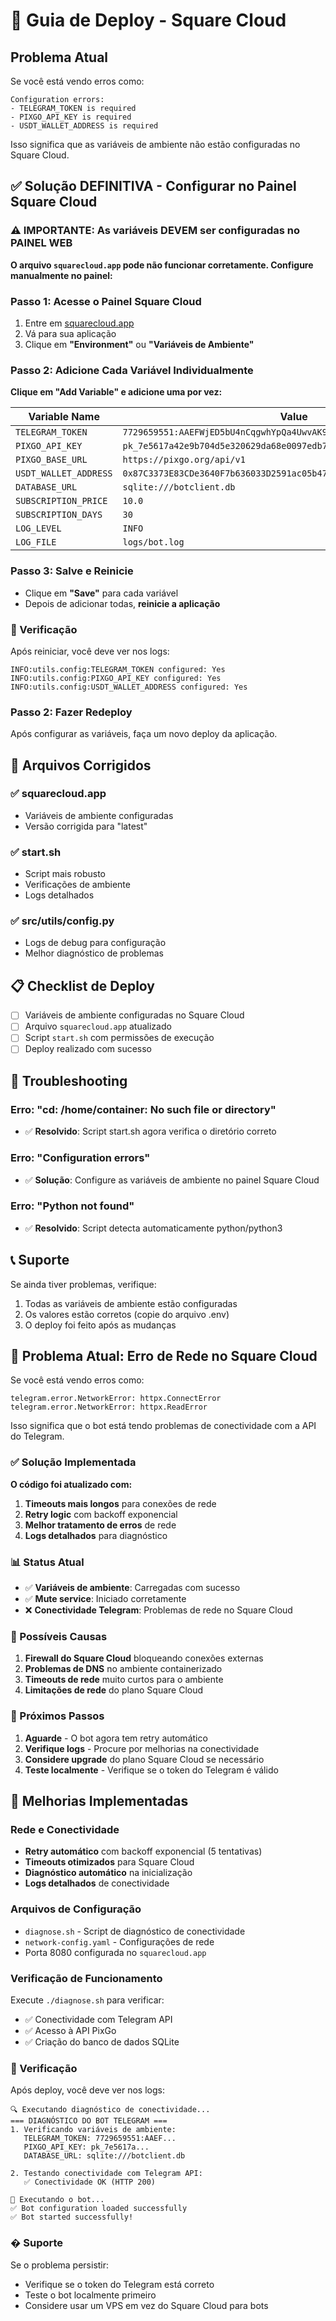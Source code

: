# 🚀 Guia de Deploy - Square Cloud

## Problema Atual

Se você está vendo erros como:
```
Configuration errors:
- TELEGRAM_TOKEN is required
- PIXGO_API_KEY is required
- USDT_WALLET_ADDRESS is required
```

Isso significa que as variáveis de ambiente não estão configuradas no Square Cloud.

## ✅ Solução DEFINITIVA - Configurar no Painel Square Cloud

### ⚠️ IMPORTANTE: As variáveis DEVEM ser configuradas no PAINEL WEB

**O arquivo `squarecloud.app` pode não funcionar corretamente. Configure manualmente no painel:**

### Passo 1: Acesse o Painel Square Cloud
1. Entre em [squarecloud.app](https://squarecloud.app)
2. Vá para sua aplicação
3. Clique em **"Environment"** ou **"Variáveis de Ambiente"**

### Passo 2: Adicione Cada Variável Individualmente

**Clique em "Add Variable" e adicione uma por vez:**

| Variable Name | Value |
|---------------|--------|
| `TELEGRAM_TOKEN` | `7729659551:AAEFWjED5bU4nCqgwhYpQa4UwvAK99WZ5vA` |
| `PIXGO_API_KEY` | `pk_7e5617a42e9b704d5e320629da68e0097edb718510cf01b3abb6b11bd33d92d9` |
| `PIXGO_BASE_URL` | `https://pixgo.org/api/v1` |
| `USDT_WALLET_ADDRESS` | `0x87C3373E83CDe3640F7b636033D2591ac05b4793` |
| `DATABASE_URL` | `sqlite:///botclient.db` |
| `SUBSCRIPTION_PRICE` | `10.0` |
| `SUBSCRIPTION_DAYS` | `30` |
| `LOG_LEVEL` | `INFO` |
| `LOG_FILE` | `logs/bot.log` |

### Passo 3: Salve e Reinicie
- Clique em **"Save"** para cada variável
- Depois de adicionar todas, **reinicie a aplicação**

### 📱 Verificação
Após reiniciar, você deve ver nos logs:
```
INFO:utils.config:TELEGRAM_TOKEN configured: Yes
INFO:utils.config:PIXGO_API_KEY configured: Yes
INFO:utils.config:USDT_WALLET_ADDRESS configured: Yes
```

### Passo 2: Fazer Redeploy

Após configurar as variáveis, faça um novo deploy da aplicação.

## 🔧 Arquivos Corrigidos

### ✅ squarecloud.app
- Variáveis de ambiente configuradas
- Versão corrigida para "latest"

### ✅ start.sh
- Script mais robusto
- Verificações de ambiente
- Logs detalhados

### ✅ src/utils/config.py
- Logs de debug para configuração
- Melhor diagnóstico de problemas

## 📋 Checklist de Deploy

- [ ] Variáveis de ambiente configuradas no Square Cloud
- [ ] Arquivo `squarecloud.app` atualizado
- [ ] Script `start.sh` com permissões de execução
- [ ] Deploy realizado com sucesso

## 🐛 Troubleshooting

### Erro: "cd: /home/container: No such file or directory"
- ✅ **Resolvido**: Script start.sh agora verifica o diretório correto

### Erro: "Configuration errors"
- ✅ **Solução**: Configure as variáveis de ambiente no painel Square Cloud

### Erro: "Python not found"
- ✅ **Resolvido**: Script detecta automaticamente python/python3

## 📞 Suporte

Se ainda tiver problemas, verifique:
1. Todas as variáveis de ambiente estão configuradas
2. Os valores estão corretos (copie do arquivo .env)
3. O deploy foi feito após as mudanças

## 🐛 Problema Atual: Erro de Rede no Square Cloud

Se você está vendo erros como:
```
telegram.error.NetworkError: httpx.ConnectError
telegram.error.NetworkError: httpx.ReadError
```

Isso significa que o bot está tendo problemas de conectividade com a API do Telegram.

### ✅ Solução Implementada

**O código foi atualizado com:**

1. **Timeouts mais longos** para conexões de rede
2. **Retry logic** com backoff exponencial
3. **Melhor tratamento de erros** de rede
4. **Logs detalhados** para diagnóstico

### 📊 Status Atual

- ✅ **Variáveis de ambiente**: Carregadas com sucesso
- ✅ **Mute service**: Iniciado corretamente
- ❌ **Conectividade Telegram**: Problemas de rede no Square Cloud

### 🔧 Possíveis Causas

1. **Firewall do Square Cloud** bloqueando conexões externas
2. **Problemas de DNS** no ambiente containerizado
3. **Timeouts de rede** muito curtos para o ambiente
4. **Limitações de rede** do plano Square Cloud

### 🚀 Próximos Passos

1. **Aguarde** - O bot agora tem retry automático
2. **Verifique logs** - Procure por melhorias na conectividade
3. **Considere upgrade** do plano Square Cloud se necessário
4. **Teste localmente** - Verifique se o token do Telegram é válido

## 🔧 Melhorias Implementadas

### Rede e Conectividade
- **Retry automático** com backoff exponencial (5 tentativas)
- **Timeouts otimizados** para Square Cloud
- **Diagnóstico automático** na inicialização
- **Logs detalhados** de conectividade

### Arquivos de Configuração
- `diagnose.sh` - Script de diagnóstico de conectividade
- `network-config.yaml` - Configurações de rede
- Porta 8080 configurada no `squarecloud.app`

### Verificação de Funcionamento
Execute `./diagnose.sh` para verificar:
- ✅ Conectividade com Telegram API
- ✅ Acesso à API PixGo
- ✅ Criação do banco de dados SQLite

### 📱 Verificação
Após deploy, você deve ver nos logs:
```
🔍 Executando diagnóstico de conectividade...
=== DIAGNÓSTICO DO BOT TELEGRAM ===
1. Verificando variáveis de ambiente:
   TELEGRAM_TOKEN: 7729659551:AAEF...
   PIXGO_API_KEY: pk_7e5617a...
   DATABASE_URL: sqlite:///botclient.db

2. Testando conectividade com Telegram API:
   ✅ Conectividade OK (HTTP 200)

🤖 Executando o bot...
✅ Bot configuration loaded successfully
✅ Bot started successfully!
```

### � Suporte

Se o problema persistir:
- Verifique se o token do Telegram está correto
- Teste o bot localmente primeiro
- Considere usar um VPS em vez do Square Cloud para bots